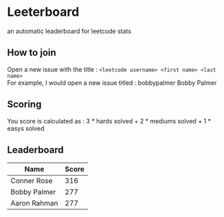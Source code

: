 # Leeterboard
an automatic leaderboard for leetcode stats
## How to join
Open a new issue with the title : `<leetcode username> <first name> <last name>`  
For example, I would open a new issue titled : bobbypalmer Bobby Palmer  
## Scoring
You score is calculated as : 3 * hards solved + 2 * mediums solved + 1 * easys solved  
## Leaderboard
| Name | Score |
| --- | --- |
| Conner Rose | 316 |
| Bobby Palmer | 277 |
| Aaron Rahman | 277 |
